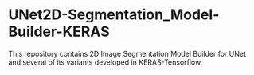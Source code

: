 # UNet2D-Segmentation_Model-Builder-KERAS
This repository contains 2D Image Segmentation Model Builder for UNet and several of its variants developed in KERAS-Tensorflow.
